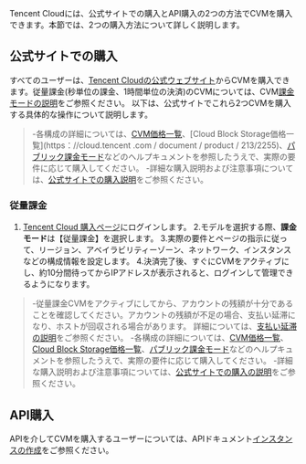 Tencent Cloudには、公式サイトでの購入とAPI購入の2つの方法でCVMを購入できます。本節では、2つの購入方法について詳しく説明します。

## 公式サイトでの購入

すべてのユーザーは、[Tencent Cloudの公式ウェブサイト](http://manage.qcloud.com/shoppingcart/shop.php?tab=cvm)からCVMを購入できます。従量課金(秒単位の課金、1時間単位の決済)のCVMについては、CVM[課金モードの説明](https://intl.cloud.tencent.com/document/product/213/2180)をご参照ください。
以下は、公式サイトでこれら2つCVMを購入する具体的な操作について説明します。

> 
>-各構成の詳細については、[CVM価格一覧](https://cloud.tencent.com/document/product/213/2176)、[Cloud Block Storage価格一覧](https：//cloud.tencent .com / document / product / 213/2255)、[パブリック課金モード](https://intl.cloud.tencent.com/document/product/213/10578)などのヘルプキュメントを参照したうえで、実際の要件に応じて購入してください。
>-詳細な購入説明および注意事項については、[公式サイトでの購入説明](https://intl.cloud.tencent.com/document/product/213/6998)をご参照ください。

### 従量課金
 
1. [Tencent Cloud 購入ページ](http://manage.qcloud.com/shoppingcart/shop.php?tab=cvm)にログインします。
2.モデルを選択する際、**課金モード**は【従量課金】を選択します。
3.実際の要件とページの指示に従って、リージョン、アベイラビリティーゾーン、ネットワーク、インスタンスなどの構成情報を設定します。
4.決済完了後、すぐにCVMをアクティブにし、約10分間待ってからIPアドレスが表示されると、ログインして管理できるようになります。

>
>-従量課金CVMをアクティブにしてから、アカウントの残額が十分であることを確認してください。アカウントの残額が不足の場合、支払い延滞になり、ホストが回収される場合があります。
>詳細については、[支払い延滞の説明](https://intl.cloud.tencent.com/document/product/213/2181)をご参照ください。
>-各構成の詳細については、[CVM価格一覧](https://cloud.tencent.com/document/product/213/2176)、[Cloud Block Storage価格一覧](https://intl.cloud.tencent.com/document/product/213/2255)、[パブリック課金モード](https://intl.cloud.tencent.com/document/product/213/10578)などのヘルプキュメントを参照したうえで、実際の要件に応じて購入してください。
>-詳細な購入説明および注意事項については、[公式サイトでの購入の説明](https://intl.cloud.tencent.com/document/product/213/6998)をご参照ください。

## API購入
APIを介してCVMを購入するユーザーについては、APIドキュメント[インスタンスの作成](https://cloud.tencent.com/document/api/213/15730)をご参照ください。

